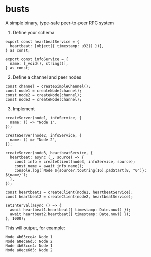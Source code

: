 # busts

A simple binary, type-safe peer-to-peer RPC system

1. Define your schema

```
export const heartbeatService = {
  heartbeat: [object({ timestamp: u32() })],
} as const;

export const infoService = {
  name: [_void(), string()],
} as const;
```

2. Define a channel and peer nodes

```
const channel = createSimpleChannel();
const node1 = createNode(channel);
const node2 = createNode(channel);
const node3 = createNode(channel);
```

3. Implement

```
createServer(node1, infoService, {
  name: () => "Node 1",
});

createServer(node2, infoService, {
  name: () => "Node 2",
});

createServer(node3, heartbeatService, {
  heartbeat: async (_, source) => {
    const info = createClient(node3, infoService, source);
    const name = await info.name();
    console.log(`Node ${source?.toString(16).padStart(8, "0")}: ${name}`);
  },
});

const heartbeat1 = createClient(node1, heartbeatService);
const heartbeat2 = createClient(node2, heartbeatService);

setInterval(async () => {
  await heartbeat1.heartbeat({ timestamp: Date.now() });
  await heartbeat2.heartbeat({ timestamp: Date.now() });
}, 1000);
```

This will output, for example:

```
Node 4b63cce4: Node 1
Node a8ece6d5: Node 2
Node 4b63cce4: Node 1
Node a8ece6d5: Node 2
```

